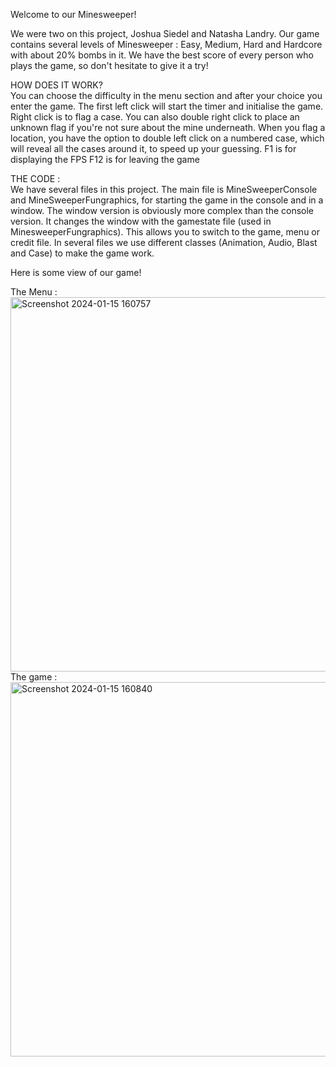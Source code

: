 Welcome to our Minesweeper!

We were two on this project, Joshua Siedel and Natasha Landry.
Our game contains several levels of Minesweeper : Easy, Medium, Hard and Hardcore with about 20% bombs in it. We have the best score of every person who plays the game, so don't hesitate to give it a try!

HOW DOES IT WORK?\
You can choose the difficulty in the menu section and after your choice you enter the game. The first left click will start the timer and initialise the game. Right click is to flag a case. You can also double right click to place an unknown flag if you're not sure about the mine underneath.
When you flag a location, you have the option to double left click on a numbered case, which will reveal all the cases around it, to speed up your guessing.
F1 is for displaying the FPS
F12 is for leaving the game

THE CODE : \
We have several files in this project.
The main file is MineSweeperConsole and MineSweeperFungraphics, for starting the game in the console and in a window.
The window version is obviously more complex than the console version. It changes the window with the gamestate file (used in MinesweeperFungraphics). This allows you to switch to the game, menu or credit file. In several files we use different classes (Animation, Audio, Blast and Case) to make the game work.

Here is some view of our game!

The Menu :\
<img width="599" alt="Screenshot 2024-01-15 160757" src="https://github.com/Discretos2022/Demineur/assets/89923918/3ae5a60b-f452-4a1b-a9ee-de83b5ef55ee">
The game :\
<img width="599" alt="Screenshot 2024-01-15 160840" src="https://github.com/Discretos2022/Demineur/assets/89923918/58f92c50-3862-4b28-bbfa-7887c644385f">
